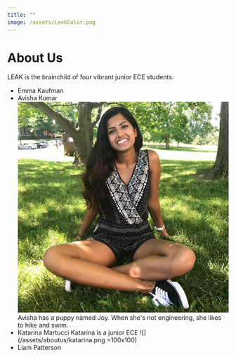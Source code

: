 ```yaml
---
title: ""
image: /assets/LeekColor.png
---
```


# About Us

LEAK is the brainchild of four vibrant junior ECE students.
- Emma Kaufman
- Avisha Kumar
![alt text](/assets/aboutus/Avisha.jpg)
Avisha has a puppy named Joy. When she's not engineering, she likes to hike and swim. 
- Katarina Martucci
	Katarina is a junior ECE
	![](/assets/aboutus/katarina.png =100x100)
- Liam Patterson